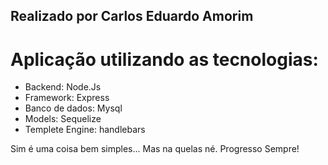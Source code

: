 ## Realizado por Carlos Eduardo Amorim 

# Aplicação utilizando as tecnologias:

- Backend: Node.Js
- Framework: Express
- Banco de dados: Mysql
- Models: Sequelize
- Templete Engine: handlebars

Sim é uma coisa bem simples... Mas na quelas né. Progresso Sempre!

